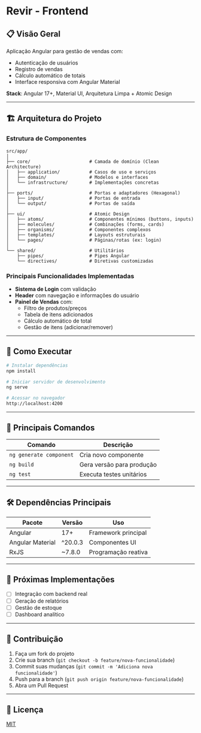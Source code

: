 # Revir - Frontend

## 📋 Visão Geral
Aplicação Angular para gestão de vendas com:
- Autenticação de usuários
- Registro de vendas
- Cálculo automático de totais
- Interface responsiva com Angular Material

**Stack**: Angular 17+, Material UI, Arquitetura Limpa + Atomic Design

---

## 🏗️ Arquitetura do Projeto
### Estrutura de Componentes
```
src/app/
│
├── core/                      # Camada de domínio (Clean Architecture)
│   ├── application/           # Casos de uso e serviços
│   ├── domain/                # Modelos e interfaces
│   └── infrastructure/        # Implementações concretas
│
├── ports/                     # Portas e adaptadores (Hexagonal)
│   ├── input/                 # Portas de entrada
│   └── output/                # Portas de saída
│
├── ui/                        # Atomic Design
│   ├── atoms/                 # Componentes mínimos (buttons, inputs)
│   ├── molecules/             # Combinações (forms, cards)
│   ├── organisms/             # Componentes complexos
│   ├── templates/             # Layouts estruturais
│   └── pages/                 # Páginas/rotas (ex: login)
│
└── shared/                    # Utilitários
    ├── pipes/                 # Pipes Angular
    └── directives/            # Diretivas customizadas
```

### Principais Funcionalidades Implementadas
- **Sistema de Login** com validação
- **Header** com navegação e informações do usuário
- **Painel de Vendas** com:
  - Filtro de produtos/preços
  - Tabela de itens adicionados
  - Cálculo automático de total
  - Gestão de itens (adicionar/remover)

---

## 🚀 Como Executar
```bash
# Instalar dependências
npm install

# Iniciar servidor de desenvolvimento
ng serve

# Acessar no navegador
http://localhost:4200
```

---

## 🔧 Principais Comandos
| Comando | Descrição |
|---------|-----------|
| `ng generate component` | Cria novo componente |
| `ng build` | Gera versão para produção |
| `ng test` | Executa testes unitários |

---

## 🛠️ Dependências Principais
| Pacote               | Versão   | Uso                     |
|----------------------|----------|-------------------------|
| Angular              | 17+      | Framework principal     |
| Angular Material     | ^20.0.3  | Componentes UI          |
| RxJS                 | ~7.8.0   | Programação reativa     |

---

## 📌 Próximas Implementações
- [ ] Integração com backend real
- [ ] Geração de relatórios
- [ ] Gestão de estoque
- [ ] Dashboard analítico

---

## 🤝 Contribuição
1. Faça um fork do projeto
2. Crie sua branch (`git checkout -b feature/nova-funcionalidade`)
3. Commit suas mudanças (`git commit -m 'Adiciona nova funcionalidade'`)
4. Push para a branch (`git push origin feature/nova-funcionalidade`)
5. Abra um Pull Request

---

## 📄 Licença
[MIT](https://choosealicense.com/licenses/mit/)
